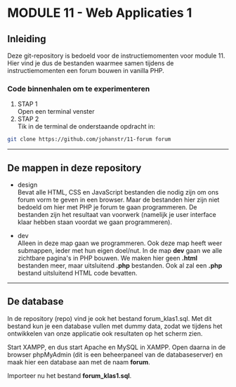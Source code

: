 # MODULE 11 - Web Applicaties 1
  
## Inleiding
Deze git-repository is bedoeld voor de instructiemomenten voor module 11. Hier vind je dus de bestanden waarmee samen tijdens de instructiemomenten een forum bouwen in vanilla PHP.  

### Code binnenhalen om te experimenteren  

1. STAP 1  
   Open een terminal venster  
2. STAP 2  
   Tik in de terminal de onderstaande opdracht in:  
```bash
git clone https://github.com/johanstr/11-forum forum
```
---
## De mappen in deze repository
* design  
Bevat alle HTML, CSS en JavaScript bestanden die nodig zijn om ons forum vorm te geven in een browser. Maar de bestanden hier zijn niet bedoeld om hier met PHP je forum te gaan programmeren. De bestanden zijn het resultaat van voorwerk (namelijk je user interface klaar hebben staan voordat we gaan programmeren).  
  
* dev  
Alleen in deze map gaan we programmeren. Ook deze map heeft weer submappen, ieder met hun eigen doel/nut. In de map **dev** gaan we alle zichtbare pagina's in PHP bouwen. We maken hier geen **.html** bestanden meer, maar uitsluitend **.php** bestanden. Ook al zal een **.php** bestand uitsluitend HTML code bevatten.  
  
---
## De database
In de repository (repo) vind je ook het bestand forum_klas1.sql. Met dit bestand kun je een database vullen met dummy data, zodat we tijdens het ontwikkelen van onze applicatie ook 
resultaten op het scherm zien.  
  
Start XAMPP, en dus start Apache en MySQL in XAMPP. Open daarna in de browser phpMyAdmin (dit is een beheerpaneel van de databaseserver) en maak hier een database aan met de naam **forum**.  
  
Importeer nu het bestand **forum_klas1.sql**.